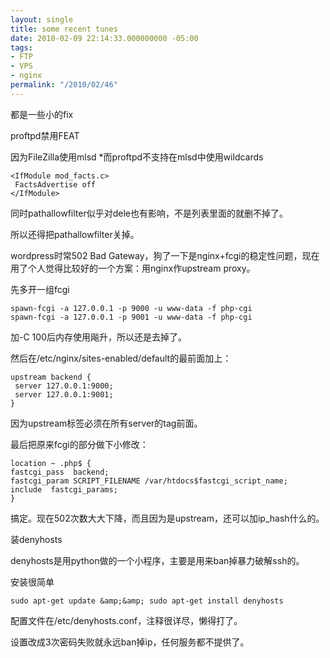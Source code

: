 ```yaml
---
layout: single
title: some recent tunes
date: 2010-02-09 22:14:33.000000000 -05:00
tags:
- FTP
- VPS
- nginx
permalink: "/2010/02/46"
---
```

都是一些小的fix

proftpd禁用FEAT

因为FileZilla使用mlsd \*而proftpd不支持在mlsd中使用wildcards
```
<IfModule mod_facts.c>
 FactsAdvertise off
</IfModule>
```
同时pathallowfilter似乎对dele也有影响，不是列表里面的就删不掉了。

所以还得把pathallowfilter关掉。

wordpress时常502 Bad Gateway，狗了一下是nginx+fcgi的稳定性问题，现在用了个人觉得比较好的一个方案：用nginx作upstream proxy。

先多开一组fcgi

```
spawn-fcgi -a 127.0.0.1 -p 9000 -u www-data -f php-cgi
spawn-fcgi -a 127.0.0.1 -p 9001 -u www-data -f php-cgi
```

加-C 100后内存使用飚升，所以还是去掉了。

然后在/etc/nginx/sites-enabled/default的最前面加上：
```
upstream backend {
 server 127.0.0.1:9000;
 server 127.0.0.1:9001;
}
```
因为upstream标签必须在所有server的tag前面。

最后把原来fcgi的部分做下小修改：
```
location ~ .php$ {
fastcgi_pass  backend;
fastcgi_param SCRIPT_FILENAME /var/htdocs$fastcgi_script_name;
include  fastcgi_params;
}
```

搞定。现在502次数大大下降，而且因为是upstream，还可以加ip_hash什么的。

装denyhosts

denyhosts是用python做的一个小程序，主要是用来ban掉暴力破解ssh的。

安装很简单

```
sudo apt-get update &amp;&amp; sudo apt-get install denyhosts
```


配置文件在/etc/denyhosts.conf，注释很详尽，懒得打了。

设置改成3次密码失败就永远ban掉ip，任何服务都不提供了。